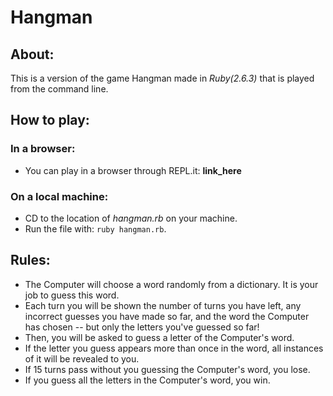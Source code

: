 # Hangman

## About:
This is a version of the game Hangman made in *Ruby(2.6.3)* that is played from the command line.

## How to play:
### In a browser:
* You can play in a browser through REPL.it: **link_here**

### On a local machine:
* CD to the location of *hangman.rb* on your machine.
* Run the file with: `ruby hangman.rb`.

## Rules:
* The Computer will choose a word randomly from a dictionary. It is your job to guess this word.
* Each turn you will be shown the number of turns you have left, any incorrect guesses you have made so far, and the word the Computer has chosen -- but only the letters you've guessed so far!
* Then, you will be asked to guess a letter of the Computer's word.
* If the letter you guess appears more than once in the word, all instances of it will be revealed to you.
* If 15 turns pass without you guessing the Computer's word, you lose.
* If you guess all the letters in the Computer's word, you win.